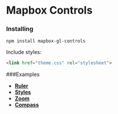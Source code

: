 # Mapbox Controls

### Installing

```
npm install mapbox-gl-controls
```

Include styles:

```html
<link href="theme.css" rel="stylesheet">
```

###Examples

* **[Ruler](https://bravecow.github.io/mapbox-gl-controls/#p-ruler)**
* **[Styles](https://bravecow.github.io/mapbox-gl-controls/#p-styles)**
* **[Zoom](https://bravecow.github.io/mapbox-gl-controls/#p-zoom-compass)**
* **[Compass](https://bravecow.github.io/mapbox-gl-controls/#p-zoom-compass)**
